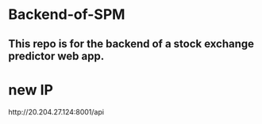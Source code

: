 # Backend-of-SPM
This repo is for the backend of a stock exchange predictor web app.
-----------
<h1>new IP </h1>
http://20.204.27.124:8001/api
